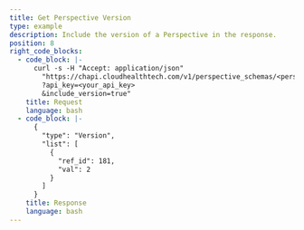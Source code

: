 ```yaml
---
title: Get Perspective Version
type: example
description: Include the version of a Perspective in the response.
position: 8
right_code_blocks:
  - code_block: |-
      curl -s -H "Accept: application/json"
        "https://chapi.cloudhealthtech.com/v1/perspective_schemas/<perspective_id>
        ?api_key=<your_api_key>
        &include_version=true"
    title: Request
    language: bash
  - code_block: |-
      {
        "type": "Version",
        "list": [
          {
            "ref_id": 181,
            "val": 2
          }
        ]
      }
    title: Response
    language: bash
---
```


